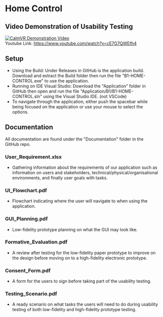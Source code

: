 # Home Control

## Video Demonstration of Usability Testing

[![CalmVR Demonstration Video](https://img.youtube.com/vi/cE7G7QWEfh4/0.jpg)](https://www.youtube.com/watch?v=cE7G7QWEfh4)\
Youtube Link: https://www.youtube.com/watch?v=cE7G7QWEfh4

## Setup
- Using the Build: Under Releases in GitHub is the application build. Download and extract the Build folder then run the file "B1-HOME-CONTROL.exe" to use the application.
- Running on IDE Visual Studio: Download the "Application" folder in GitHub then open and run the file "Application/B1/B1-HOME-CONTROL.sln" using the Visual Studio IDE. (not VSCode)
- To navigate through the application, either push the spacebar while being focused on the application or use your mouse to select the options.

## Documentation

All documentation are found under the "Documentation" folder in the GitHub repo.

### User_Requirement.xlsx
- Gathering information about the requirements of our application such as information on users and stakeholders, technical/physical/organisational environments, and finally user goals with tasks.

### UI_Flowchart.pdf
- Flowchart indicating where the user will navigate to when using the application.

### GUI_Planning.pdf
- Low-fidelity prototype planning on what the GUI may look like.

### Formative_Evaluation.pdf
- A review after testing for the low-fidelity paper prototype to improve on the design before moving on to a high-fidelity electronic prototype.

### Consent_Form.pdf
- A form for the users to sign before taking part of the usability testing.

### Testing_Scenario.pdf
- A ready scenario on what tasks the users will need to do during usability testing of both low-fidelity and high-fidelity prototype testing.
